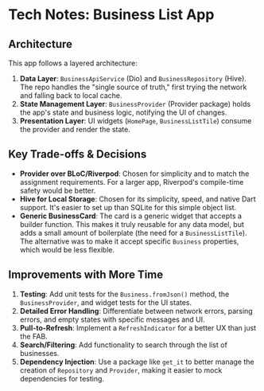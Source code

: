 # Tech Notes: Business List App

## Architecture
This app follows a layered architecture:
1.  **Data Layer**: `BusinessApiService` (Dio) and `BusinessRepository` (Hive). The repo handles the "single source of truth," first trying the network and falling back to local cache.
2.  **State Management Layer**: `BusinessProvider` (Provider package) holds the app's state and business logic, notifying the UI of changes.
3.  **Presentation Layer**: UI widgets (`HomePage`, `BusinessListTile`) consume the provider and render the state.

## Key Trade-offs & Decisions
*   **Provider over BLoC/Riverpod**: Chosen for simplicity and to match the assignment requirements. For a larger app, Riverpod's compile-time safety would be better.
*   **Hive for Local Storage**: Chosen for its simplicity, speed, and native Dart support. It's easier to set up than SQLite for this simple object list.
*   **Generic BusinessCard**: The card is a generic widget that accepts a builder function. This makes it truly reusable for any data model, but adds a small amount of boilerplate (the need for a `BusinessListTile`). The alternative was to make it accept specific `Business` properties, which would be less flexible.

## Improvements with More Time
1.  **Testing**: Add unit tests for the `Business.fromJson()` method, the `BusinessProvider`, and widget tests for the UI states.
2.  **Detailed Error Handling**: Differentiate between network errors, parsing errors, and empty states with specific messages and UI.
3.  **Pull-to-Refresh**: Implement a `RefreshIndicator` for a better UX than just the FAB.
4.  **Search/Filtering**: Add functionality to search through the list of businesses.
5.  **Dependency Injection**: Use a package like `get_it` to better manage the creation of `Repository` and `Provider`, making it easier to mock dependencies for testing.